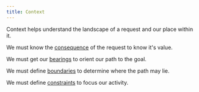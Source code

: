 ```yaml
---
title: Context
---
```


Context helps understand the landscape of a request and our place within it.

We must know the [consequence](./consequence.md) of the request to know it's value.

We must get our [bearings](./bearings.md) to orient our path to the goal.

We must define [boundaries](./boundaries.md) to determine where the path may lie.

We must define [constraints](./constraints.md) to focus our activity.

